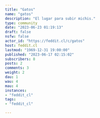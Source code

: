 ```yaml
---
title: "Gatos" 
name: "gatos"
description: "El lugar para subir michis."
type: community
date: "2023-06-23 01:19:13"
draft: false
nsfw: false
actor_id: "https://feddit.cl/c/gatos"
host: feddit.cl
lastmod: "1969-12-31 19:00:00"
published: "2023-06-17 02:15:02"
subscribers: 8
posts: 2
comments: 3
weight: 2
dau: 1
wau: 4
mau: 4
instances:
- "feddit_cl"
tags: 
- "feddit_cl"

---
```

